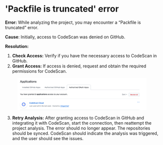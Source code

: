 # 'Packfile is truncated' error

**Error:** While analyzing the project, you may encounter a “Packfile is truncated” error.&#x20;

**Cause**: Initially, access to CodeScan was denied on GitHub.&#x20;

**Resolution:**

1. **Check Access:** Verify if you have the necessary access to CodeScan in GitHub.
2. **Grant Access:** If access is denied, request and obtain the required permissions for CodeScan.

<figure><img src="../../../../.gitbook/assets/image (3) (1) (1) (1).png" alt=""><figcaption></figcaption></figure>

3. **Retry Analysis:** After granting access to CodeScan in GitHub and integrating it with CodeScan, start the connection, then reattempt the project analysis. The error should no longer appear. The repositories should be synced. CodeScan should indicate the analysis was triggered, and the user should see the issues.
